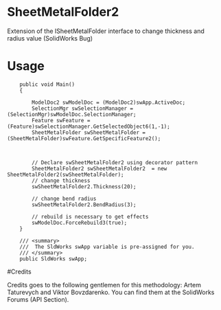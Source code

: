 # SheetMetalFolder2

Extension of the ISheetMetalFolder interface to change thickness and radius value (SolidWorks Bug)



# Usage

 

        public void Main()
        {
          
            ModelDoc2 swModelDoc = (ModelDoc2)swApp.ActiveDoc;
            SelectionMgr swSelectionManager = (SelectionMgr)swModelDoc.SelectionManager;
            Feature swFeature = (Feature)swSelectionManager.GetSelectedObject6(1,-1);
            SheetMetalFolder swSheetMetalFolder = (SheetMetalFolder)swFeature.GetSpecificFeature2();



            // Declare swSheetMetalFolder2 using decorator pattern
            SheetMetalFolder2 swSheetMetalFolder2  = new SheetMetalFolder2(swSheetMetalFolder);
            // change thickness 
            swSheetMetalFolder2.Thickness(20);

            // change bend radius
            swSheetMetalFolder2.BendRadius(3);

            // rebuild is necessary to get effects
            swModelDoc.ForceRebuild3(true);
        }

        /// <summary>
        ///  The SldWorks swApp variable is pre-assigned for you.
        /// </summary>
        public SldWorks swApp;

#Credits 

Credits goes to the following gentlemen for this methodology: Artem Taturevych and Viktor Bovzdarenko. You can find them at the SolidWorks Forums (API Section).
